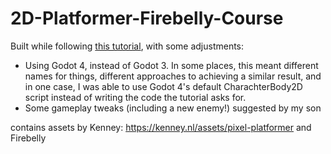 # 2D-Platformer-Firebelly-Course
Built while following [this tutorial](https://www.udemy.com/course/create-a-complete-2d-platformer-in-the-godot-engine/), with some adjustments:
- Using Godot 4, instead of Godot 3. In some places, this meant different names for things, different approaches to achieving a similar result, and in one case, I was able to use Godot 4's default CharachterBody2D script instead of writing the code the tutorial asks for.
- Some gameplay tweaks (including a new enemy!) suggested by my son

contains assets by Kenney: https://kenney.nl/assets/pixel-platformer and Firebelly
